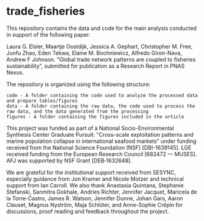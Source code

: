 # trade_fisheries
This repository contains the data and code for the main analysis conducted in support of the following paper:

Laura G. Elsler, Maartje Oostdijk, Jessica A. Gephart, Christopher M. Free, Junfu Zhao, Eden Tekwa, Elaine M. Bochniewicz, Alfredo Giron-Nava, Andrew F Johnson. "Global trade network patterns are coupled to fisheries sustainability”, submitted for publication as a Research Report in PNAS Nexus. 

The repository is organized using the following structure:

    code - A folder containing the code used to analyze the processed data and prepare tables/figures
    data - A folder containing the raw data, the code used to process the raw data, and the data generated from the processing
    figures - A folder containing the figures included in the article

This project was funded as part of a National Socio-Environmental Synthesis Center Graduate Pursuit: "Cross-scale exploitation patterns and marine population collapse in international seafood markets" under funding received from the National Science Foundation (NSF) [DBI-1639145]. LGE received funding from the European Research Council [682472 — MUSES]. AFJ was supported by NSF Grant [DEB‐1632648]. 

We are grateful for the institutional support received from SESYNC, especially guidance from Jon Kramer and Nicole Motzer and technical support from Ian Carroll. We also thank Anastasia Quintana, Stephanie Stefanski, Sanmitra Gokhale, Andries Richter, Jennifer Jacquet, Maricela de la Torre-Castro, James R. Watson, Jennifer Dunne, Johan Gars, Aaron Clauset, Magnus Nyström, Maja Schlüter, and Anne-Sophie Crépin for discussions, proof reading and feedback throughout the project.
